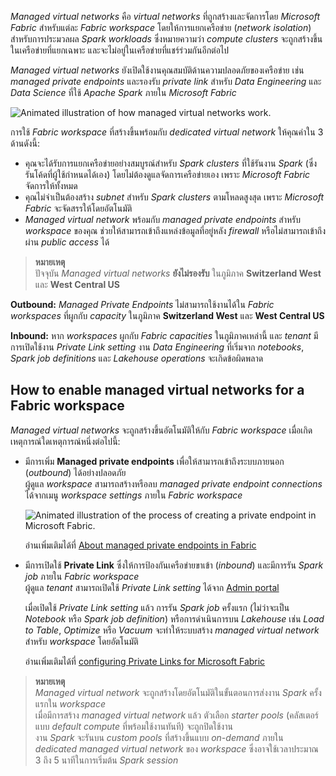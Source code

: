 
_Managed virtual networks_ คือ _virtual networks_ ที่ถูกสร้างและจัดการโดย _Microsoft Fabric_ สำหรับแต่ละ _Fabric workspace_ โดยให้การแยกเครือข่าย (_network isolation_) สำหรับการประมวลผล _Spark workloads_ ซึ่งหมายความว่า _compute clusters_ จะถูกสร้างขึ้นในเครือข่ายที่แยกเฉพาะ และจะไม่อยู่ในเครือข่ายที่แชร์ร่วมกันอีกต่อไป

_Managed virtual networks_ ยังเปิดใช้งานคุณสมบัติด้านความปลอดภัยของเครือข่าย เช่น _managed private endpoints_ และรองรับ _private link_ สำหรับ _Data Engineering_ และ _Data Science_ ที่ใช้ _Apache Spark_ ภายใน _Microsoft Fabric_

![Animated illustration of how managed virtual networks work.](https://learn.microsoft.com/en-us/fabric/security/media/security-managed-vnets-fabric-overview/managed-vnets-overview.gif)

การใช้ _Fabric workspace_ ที่สร้างขึ้นพร้อมกับ _dedicated virtual network_ ให้คุณค่าใน 3 ด้านดังนี้:

- คุณจะได้รับการแยกเครือข่ายอย่างสมบูรณ์สำหรับ _Spark clusters_ ที่ใช้รันงาน _Spark_ (ซึ่งรันโค้ดที่ผู้ใช้กำหนดได้เอง) โดยไม่ต้องดูแลจัดการเครือข่ายเอง เพราะ _Microsoft Fabric_ จัดการให้ทั้งหมด
- คุณไม่จำเป็นต้องสร้าง _subnet_ สำหรับ _Spark clusters_ ตามโหลดสูงสุด เพราะ _Microsoft Fabric_ จะจัดสรรให้โดยอัตโนมัติ
- _Managed virtual network_ พร้อมกับ _managed private endpoints_ สำหรับ _workspace_ ของคุณ ช่วยให้สามารถเข้าถึงแหล่งข้อมูลที่อยู่หลัง _firewall_ หรือไม่สามารถเข้าถึงผ่าน _public access_ ได้

> **หมายเหตุ**  
> ปัจจุบัน _Managed virtual networks_ **ยังไม่รองรับ** ในภูมิภาค **Switzerland West** และ **West Central US**

**Outbound:** _Managed Private Endpoints_ ไม่สามารถใช้งานได้ใน _Fabric workspaces_ ที่ผูกกับ _capacity_ ในภูมิภาค **Switzerland West** และ **West Central US**

**Inbound:** หาก _workspaces_ ผูกกับ _Fabric capacities_ ในภูมิภาคเหล่านี้ และ _tenant_ มีการเปิดใช้งาน _Private Link setting_ งาน _Data Engineering_ ที่เริ่มจาก _notebooks_, _Spark job definitions_ และ _Lakehouse operations_ จะเกิดข้อผิดพลาด

## How to enable managed virtual networks for a Fabric workspace

_Managed virtual networks_ จะถูกสร้างขึ้นอัตโนมัติให้กับ _Fabric workspace_ เมื่อเกิดเหตุการณ์ใดเหตุการณ์หนึ่งต่อไปนี้:

- มีการเพิ่ม **Managed private endpoints** เพื่อให้สามารถเข้าถึงระบบภายนอก (_outbound_) ได้อย่างปลอดภัย  
  ผู้ดูแล _workspace_ สามารถสร้างหรือลบ _managed private endpoint connections_ ได้จากเมนู _workspace settings_ ภายใน _Fabric workspace_

  ![Animated illustration of the process of creating a private endpoint in Microsoft Fabric.](https://learn.microsoft.com/en-us/fabric/security/media/security-managed-vnets-fabric-overview/creating-private-endpoint-animation.gif)

  อ่านเพิ่มเติมได้ที่ [About managed private endpoints in Fabric](https://learn.microsoft.com/en-us/fabric/security/security-managed-private-endpoints-overview)

- มีการเปิดใช้ **Private Link** ซึ่งให้การป้องกันเครือข่ายขาเข้า (_inbound_) และมีการรัน _Spark job_ ภายใน _Fabric workspace_  
  ผู้ดูแล _tenant_ สามารถเปิดใช้ _Private Link setting_ ได้จาก [Admin portal](https://learn.microsoft.com/en-us/fabric/admin/tenant-settings-index#advanced-networking)

  เมื่อเปิดใช้ _Private Link setting_ แล้ว การรัน _Spark job_ ครั้งแรก (ไม่ว่าจะเป็น _Notebook_ หรือ _Spark job definition_) หรือการดำเนินการบน _Lakehouse_ เช่น _Load to Table_, _Optimize_ หรือ _Vacuum_ จะทำให้ระบบสร้าง _managed virtual network_ สำหรับ _workspace_ โดยอัตโนมัติ

  อ่านเพิ่มเติมได้ที่ [configuring Private Links for Microsoft Fabric](https://learn.microsoft.com/en-us/fabric/security/security-private-links-overview)

> **หมายเหตุ**  
> _Managed virtual network_ จะถูกสร้างโดยอัตโนมัติในขั้นตอนการส่งงาน _Spark_ ครั้งแรกใน _workspace_  
> เมื่อมีการสร้าง _managed virtual network_ แล้ว ตัวเลือก _starter pools_ (คลัสเตอร์แบบ _default compute_ ที่พร้อมใช้งานทันที) จะถูกปิดใช้งาน  
> งาน _Spark_ จะรันบน _custom pools_ ที่สร้างขึ้นแบบ _on-demand_ ภายใน _dedicated managed virtual network_ ของ _workspace_ ซึ่งอาจใช้เวลาประมาณ 3 ถึง 5 นาทีในการเริ่มต้น _Spark session_